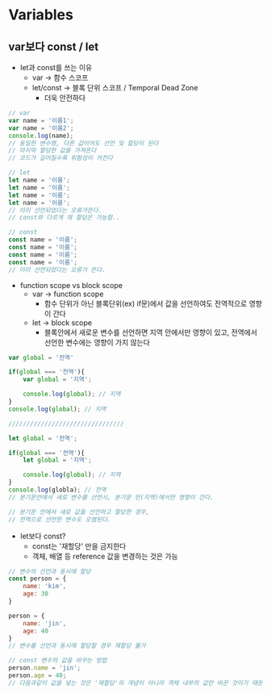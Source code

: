 # Variables

## var보다 const / let
- let과 const를 쓰는 이유
    - var -> 함수 스코프
    - let/const -> 블록 단위 스코프  / Temporal Dead Zone
        - 더욱 안전하다
```javascript
// var
var name = '이름1';
var name = '이름2';
console.log(name);
// 동일한 변수명, 다른 값이어도 선언 및 할당이 된다
// 마지막 할당한 값을 가져온다
// 코드가 길어질수록 위험성이 커진다

// let
let name = '이름';
let name = '이름';
let name = '이름';
let name = '이름';
// 이미 선언되었다는 오류가뜬다.
// const와 다르게 재 할당은 가능함..

// const
const name = '이름';
const name = '이름';
const name = '이름';
const name = '이름';
// 이미 선언되었다는 오류가 뜬다.
```
- function scope vs block scope
    - var -> function scope
        - 함수 단위가 아닌 블록단위(ex) if문)에서 값을 선언하여도 전역적으로 영향이 간다
    - let -> block scope
        - 블록안에서 새로운 변수를 선언하면 지역 안에서만 영향이 있고, 전역에서 선언한 변수에는 영향이 가지 않는다
```javascript
var global = '전역'

if(global === '전역'){
    var global = '지역';

    console.log(global); // 지역
}
console.log(global); // 지역

////////////////////////////////

let global = '전역';

if(global === '전역'){
    let global = '지역';

    console.log(global); // 지역
}
console.log(globla); // 전역
// 분기문안에서 새로 변수를 선언시, 분기문 안(지역)에서만 영향이 간다.

// 분기문 안에서 새로 값을 선언하고 할당한 경우,
// 전역으로 선언한 변수도 오염된다.
```
- let보다 const?
    - const는 '재할당' 만을 금지한다
    - 객체, 배열 등 reference 값을 변경하는 것은 가능 
```javascript
// 변수의 선언과 동시에 할당
const person = {
    name: 'kim',
    age: 30
}

person = {
    name: 'jin',
    age: 40
}
// 변수를 선언과 동시에 할당할 경우 재할당 불가

// const 변수의 값을 바꾸는 방법
person.name = 'jin';
person.age = 40;
// 다음과같이 값을 넣는 것은 '재할당'의 개념이 아니라 객체 내부의 값만 바꾼 것이기 때문에 가능하다
```